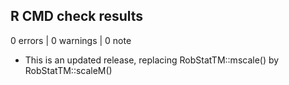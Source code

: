 ## R CMD check results

0 errors | 0 warnings | 0 note

* This is an updated release, replacing RobStatTM::mscale() by RobStatTM::scaleM()
